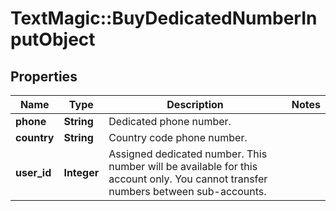 # TextMagic::BuyDedicatedNumberInputObject

## Properties
Name | Type | Description | Notes
------------ | ------------- | ------------- | -------------
**phone** | **String** | Dedicated phone number. | 
**country** | **String** | Country code phone number. | 
**user_id** | **Integer** | Assigned dedicated number. This number will be available for this account only. You cannot transfer numbers between sub-accounts.  | 


